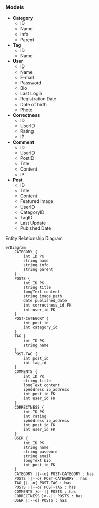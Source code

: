 ### Models
- **Category**
	- ID
	- Name
	- Info
	- Parent
- **Tag**
	- ID
	- Name
- **User**
	- ID
	- Name
	- E-mail
	- Password
	- Bio
	- Last Login
	- Registration Date
	- Date of birth
	- Photo
- **Correctness**
	- ID
	- UserID
	- Rating
	- IP
- **Comment**
	- ID
	- UserID
	- PostID
	- Title
	- Content
	- IP
- **Post**
	- ID
	- Title
	- Content
	- Featured Image
	- UserID
	- CategoryID
	- TagID
	- Last Update
	- Pubished Date


Entity Relationship Diagram

```mermaid
erDiagram
	CATEGORY {
		int ID PK
		string name
		string info
		string parent
	}
	POSTS {
		int ID PK
		string title
		longText content
		string image_path
		date published_date
		int correctness_id FK
		int user_id FK
	}
	POST-CATEGORY {
		int post_id
		int category_id
	}
	TAG {
		int ID PK
		string name
	}
	POST-TAG {
		int post_id
		int tag_id
	}
	COMMENTS {
		int ID PK
		string title
		longText content
		ipAddress ip_address
		int post_id FK
		int user_id FK
	}
	CORRECTNESS {
		int ID PK
		int rating
		ipAddress ip_address
		int post_id FK
		int user_id FK
	}
	USER {
		int ID PK
		string name
		string password
		string email
		longText bio
		int post_id FK
	}
	CATEGORY ||--o{ POST-CATEGORY : has
	POSTS ||--o{ POST-CATEGORY : has
	TAG ||--o{ POST-TAG : has
	POSTS ||--o{ POST-TAG : has
	COMMENTS }o--|| POSTS : has
	CORRECTNESS }o--|| POSTS : has
	USER ||--o{ POSTS : has
```
